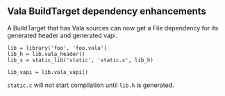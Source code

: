 ## Vala BuildTarget dependency enhancements

A BuildTarget that has Vala sources can now get a File dependency for its
generated header and generated vapi.

```meson
lib = library('foo', 'foo.vala')
lib_h = lib.vala_header()
lib_s = static_lib('static', 'static.c', lib_h)

lib_vapi = lib.vala_vapi()
```

`static.c` will not start compilation until `lib.h` is generated.
